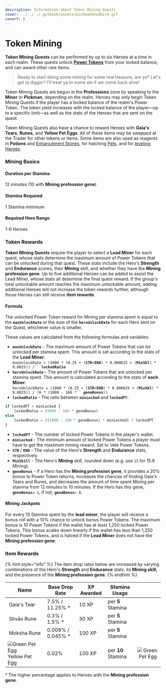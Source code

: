 ```yaml
---
description: Information about Token Mining Quests
cover: ../../../.gitbook/assets/pickmankhudmire.gif
coverY: 0
---
```


# Token Mining

**Token Mining Quests** can be performed by up to six Heroes at a time in each realm. These quests unlock [**Power Tokens**](../../../how-defi-kingdoms-works/power-tokens/) from your locked balance, and can award other rare items.

> Ready to start doing some mining for some real treasure, are ye? Let's get ta diggin'! I'll treat ya to some ale if we come back alive!

Token Mining Quests are begun in the **Professions** zone by speaking to the **Miner** or **Pickman**, depending on the realm. Heroes may only begin Token Mining Quests if the player has a locked balance of the realm's Power Token. The token yield increases with the locked balance of the player—up to a specific limit—as well as the stats of the Heroes that are sent on the quest.

Token Mining Quests also have a chance to reward Heroes with **Gaia's Tears**, **Runes**, and **Yellow Pet Eggs**. All of these items may be swapped at the Trader for other tokens or items. Some items are also used as reagents in **Potions** and [Enhancement Stones](../heroes/enhancement-stones.md), for hatching [Pets](../heroes/pets.md), and for [leveling Heroes](../heroes/leveling.md).

### **Mining Basics**

#### Duration per Stamina

12 minutes (10 with **Mining profession gene**)

#### Stamina Required

1 Stamina minimum

#### Required Hero Range

1-6 Heroes

### **Token Rewards**

**Token Mining Quests** require the player to select a **Lead Miner** for each quest, whose stats determine the maximum amount of Power Tokens that can be unlocked during that quest. These stats include the Hero's **Strength** and **Endurance** scores, their **Mining** skill, and whether they have the **Mining profession gene**. Up to five additional Heroes can be added to assist the Lead Miner, whose stats all determine the final quest reward. If the group's total unlockable amount reaches the maximum unlockable amount, adding additional Heroes will not increase the token rewards further, although those Heroes can still receive **item rewards**.

#### Formula

The unlocked Power Token reward for Mining per stamina spent is equal to the **`maxUnlockRate`** or the sum of the **`heroUnlockRate`** for each Hero sent on the Quest, whichever value is smaller.&#x20;

These values are calculated from the following formulas and variables:

* **`maxUnlockRate`** - The maximum amount of Power Tokens that can be unlocked per stamina spent. This amount is set according to the stats of the **Lead Miner**:\
  `maxUnlockRate = (1000 * (0.25 + (`**`STR`**`+`**`END`**`) * 0.000625 + (`**`MinSkl`**`) * 0.0025)) /`` `**`lockedRatio`**
* **`heroUnlockRate` -** The amount of Power Tokens that are unlocked per stamina spent. This amount is calculated according to the stats of **each Miner**:\
  `heroUnlockRate = (1000 * (0.25 + (`**`STR`**`+`**`END`**`) * 0.000625 + (`**`MinSkl`**`) * 0.0025)) / (6 * (1000 - 166 *`` `**`geneBonus`**`))`
* **`lockedRatio`** - The ratio between **`minLocked`** and **`lockedPT`**:

```javascript
if lockedPT > minLocked {
    lockedRatio = (1000 - 166 * geneBonus)
else
    lockedRatio = ((1000 - 166 * geneBonus) * minLocked) / lockedPT
}
```

* **`lockedPT`** - The number of locked Power Tokens in the player's wallet.
* **`minLocked`** - The minimum amount of locked Power Tokens a player must have to get the maximum mining reward. Set to `5000` Power Tokens.
* **`STR`** / **`END`** - The value of the Hero's **Strength** and **Endurance** stats, respectively.
* **`MinSkill`** - The Hero's **Mining** skill, rounded down (e.g. use `15` for 15.9 Mining).&#x20;
* **`geneBonus`** - If a Hero has the **Mining profession gene**, it provides a 20% bonus to Power Token returns, increases the chances of finding Gaia's Tears and Runes, and decreases the amount of time spent Mining per stamina from 12 minutes to 10 minutes. If the Hero has this gene, **`geneBonus`**`= 1`, if not, **`geneBonus`**`= 0`.

#### Mining Jackpots

For every 15 Stamina spent by the **lead miner**, the player will receive a bonus roll with a 10% chance to unlock bonus Power Tokens. The maximum bonus is 10 Power Tokens if the wallet has at least 1,250 locked Power Tokens. This bonus scales down linearly if the wallet has less than 1,250 locked Power Tokens, and is halved if the **Lead Miner** does not have the **Mining profession gene**.

### **Item Rewards**

{% hint style="info" %}
The item drop rates below are increased by varying combinations of the Hero's **Strength** and **Endurance** stats, its **Mining skill,** and the presence of the **Mining profession gene**.
{% endhint %}

<table><thead><tr><th>Name</th><th>Base Drop Rate</th><th>XP Awarded</th><th>Stamina Usage</th><th data-hidden align="center"> </th></tr></thead><tbody><tr><td><img src="https://defi-kingdoms.b-cdn.net/art-assets/items/gaias-tear.png" alt="" data-size="original"> Gaia's Tear</td><td>7.5% / 11.25% *</td><td>10 XP</td><td>per <strong>5</strong> Stamina</td><td align="center"></td></tr><tr><td><img src="https://defi-kingdoms.b-cdn.net/art-assets/items/shvas-rune.gif" alt=""> Shvās Rune</td><td>0.3% / 1.5% *</td><td>30 XP</td><td>per <strong>5</strong> Stamina</td><td align="center"></td></tr><tr><td><img src="https://defi-kingdoms.b-cdn.net/art-assets/items/moksha-rune.gif" alt=""> Moksha Rune</td><td>0.009% / 0.045% *</td><td>100 XP</td><td>per <strong>5</strong> Stamina</td><td align="center"></td></tr><tr><td><img src="https://defi-kingdoms.b-cdn.net/art-assets/items/pet-egg-yellow.png" alt="Green Pet Egg"> Yellow Pet Egg</td><td>0.02%</td><td>100 XP</td><td>per <strong>10</strong> Stamina</td><td align="center"><img src="https://defi-kingdoms.b-cdn.net/art-assets/items/pet-egg-green.png" alt="Green Pet Egg"></td></tr></tbody></table>

\* The higher percentage applies to Heroes with the **Mining profession gene**.
